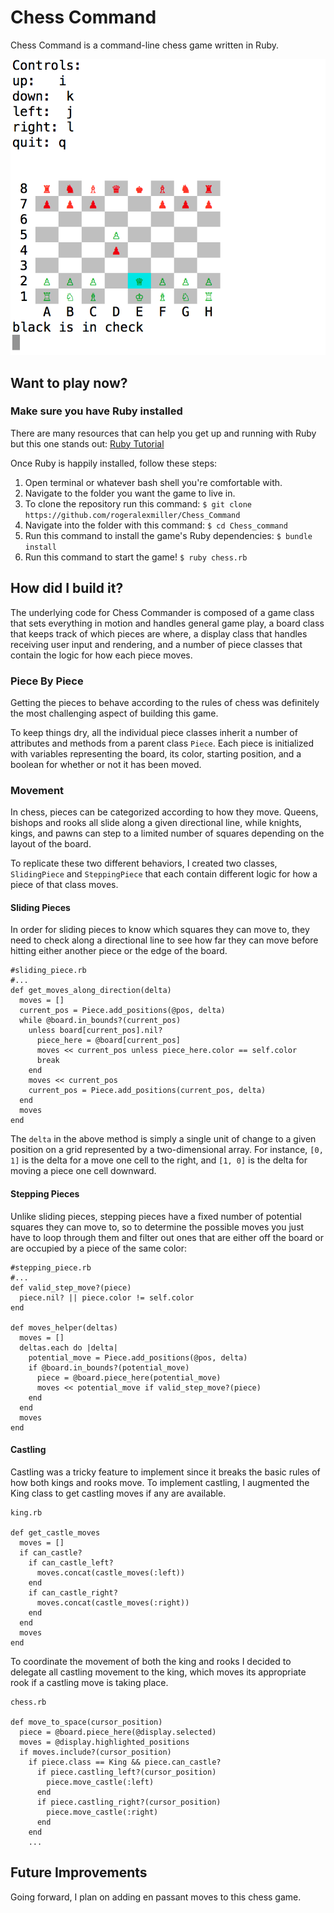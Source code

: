# Chess Command

Chess Command is a command-line chess game written in Ruby.

![Chess]

[Chess]: ./images/chess.png

## Want to play now?

### Make sure you have Ruby installed
There are many resources that can help you get up and running with Ruby
but this one stands out: <a href="http://installrails.com/steps/choose_os"> Ruby
Tutorial </a>

Once Ruby is happily installed, follow these steps:

1. Open terminal or whatever bash shell you're comfortable with.
2. Navigate to the folder you want the game to live in.
3. To clone the repository run this command:
`$ git clone https://github.com/rogeralexmiller/Chess_Command`
4. Navigate into the folder with this command:
`$ cd Chess_command`
5. Run this command to install the game's Ruby dependencies:
`$ bundle install`
6. Run this command to start the game!
 `$ ruby chess.rb`

## How did I build it?

The underlying code for Chess Commander is composed of a game class that sets
everything in motion and handles general game play, a board class that keeps
track of which pieces are where, a display class that handles receiving user
input and rendering, and a number of piece classes that contain the logic for
how each piece moves.

### Piece By Piece

Getting the pieces to behave according to the rules of chess was definitely the
most challenging aspect of building this game.

To keep things dry, all the individual piece classes inherit a number of attributes and methods from a
parent class `Piece`. Each piece is initialized with variables representing
the board, its color, starting position, and a boolean for whether or not it has been moved.

### Movement

In chess, pieces can be categorized according to how they move. Queens, bishops and rooks
all slide along a given directional line, while knights, kings, and pawns can step to a limited number of squares
depending on the layout of the board.

To replicate these two different behaviors, I created two classes, `SlidingPiece` and `SteppingPiece`
that each contain different logic for how a piece of that class moves.

#### Sliding Pieces
In order for sliding pieces to know which squares they can move to, they need to
check along a directional line to see how far they can move before hitting either
another piece or the edge of the board.

```
#sliding_piece.rb
#...
def get_moves_along_direction(delta)
  moves = []
  current_pos = Piece.add_positions(@pos, delta)
  while @board.in_bounds?(current_pos)
    unless board[current_pos].nil?
      piece_here = @board[current_pos]
      moves << current_pos unless piece_here.color == self.color
      break
    end
    moves << current_pos
    current_pos = Piece.add_positions(current_pos, delta)
  end
  moves
end
```

The `delta` in the above method is simply a single unit of change to a given position
on a grid represented by a two-dimensional array. For instance, `[0, 1]` is the
delta for a move one cell to the right, and `[1, 0]` is the delta for moving a
piece one cell downward.

#### Stepping Pieces

Unlike sliding pieces, stepping pieces have a fixed number of potential squares
they can move to, so to determine the possible moves you just have to loop through
them and filter out ones that are either off the board or are occupied by a piece
of the same color:

```
#stepping_piece.rb
#...
def valid_step_move?(piece)
  piece.nil? || piece.color != self.color
end

def moves_helper(deltas)
  moves = []
  deltas.each do |delta|
    potential_move = Piece.add_positions(@pos, delta)
    if @board.in_bounds?(potential_move)
      piece = @board.piece_here(potential_move)
      moves << potential_move if valid_step_move?(piece)
    end
  end
  moves
end
```

#### Castling
Castling was a tricky feature to implement since it breaks the basic rules of how
both kings and rooks move. To implement castling, I augmented the King class
to get castling moves if any are available.

```
king.rb

def get_castle_moves
  moves = []
  if can_castle?
    if can_castle_left?
      moves.concat(castle_moves(:left))
    end
    if can_castle_right?
      moves.concat(castle_moves(:right))
    end
  end
  moves
end
```

To coordinate the movement of both the king and rooks I decided to delegate all
castling movement to the king, which moves its appropriate rook if a castling
move is taking place.
```
chess.rb

def move_to_space(cursor_position)
  piece = @board.piece_here(@display.selected)
  moves = @display.highlighted_positions
  if moves.include?(cursor_position)
    if piece.class == King && piece.can_castle?
      if piece.castling_left?(cursor_position)
        piece.move_castle(:left)
      end
      if piece.castling_right?(cursor_position)
        piece.move_castle(:right)
      end
    end
    ...
```

## Future Improvements

Going forward, I plan on adding en passant moves to this chess game.

